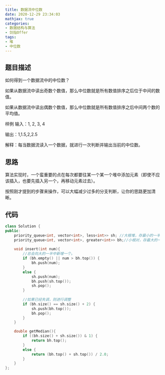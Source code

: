 ```yaml
---
title: 数据流中位数
date: 2020-12-29 23:34:03
mathjax: true
categories:
- 数据结构与算法
- 剑指Offer
tags: 
- 堆
- 中位数
---
```


## 题目描述

如何得到一个数据流中的中位数？

如果从数据流中读出奇数个数值，那么中位数就是所有数值排序之后位于中间的数值。

如果从数据流中读出偶数个数值，那么中位数就是所有数值排序之后中间两个数的平均值。

样例
输入：1, 2, 3, 4

输出：1,1.5,2,2.5

解释：每当数据流读入一个数据，就进行一次判断并输出当前的中位数。

## 思路

算法实现时，一个蛮重要的点在每次都要往某一个某一个堆中添加元素（即使不应该插入，也要先插入另一个，再移动元素过去）。

按照刚才提到的步骤来操作，可以大幅减少过多的分支判断，让你的思路更加清晰。

## 代码

```cpp
class Solution {
public:
    priority_queue<int, vector<int>, less<int>> sh; //大根堆，存最小的一半
    priority_queue<int, vector<int>, greater<int>> bh;//小根对，存最大的一半
    
    void insert(int num){
        //总会向大的一半中新增一个。
        if (bh.empty() || num > bh.top()) {
            bh.push(num);
        }
        else { 
            sh.push(num);
            bh.push(sh.top());
            sh.pop();
        }
        
        //如果已经失调，则进行调整
        if (bh.size() == sh.size() + 2) {
            sh.push(bh.top());
            bh.pop();
        }
    }

    double getMedian(){
        if ((bh.size() + sh.size()) & 1) {
            return bh.top();
        }
        else {
            return (bh.top() + sh.top()) / 2.0;
        }
    }
};
```
